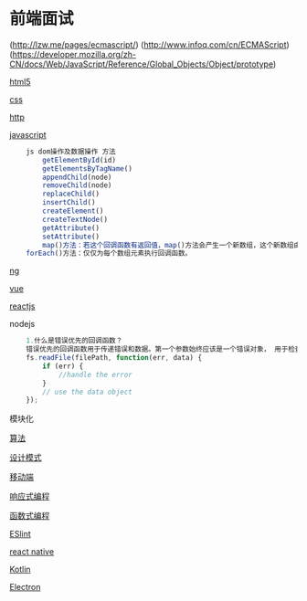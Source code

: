 # 前端面试
(http://lzw.me/pages/ecmascript/)
(http://www.infoq.com/cn/ECMAScript)
(https://developer.mozilla.org/zh-CN/docs/Web/JavaScript/Reference/Global_Objects/Object/prototype)


[html5](./html5.md)


[css](./css.md)

[http](./internet.md)

[javascript](./javascript.md)

```javascript
	js dom操作及数据操作 方法
		getElementById(id)
		getElementsByTagName()
		appendChild(node)
		removeChild(node)
		replaceChild()
		insertChild()
		createElement()
		createTextNode()
		getAttribute()
		setAttribute()
		map()方法：若这个回调函数有返回值，map()方法会产生一个新数组，这个新数组由原数组元素对应的回调函数的返回值构成。若没有返回值，则新数组的所有元素为undefined。
    forEach()方法：仅仅为每个数组元素执行回调函数。

```


[ng](./ng.md)


[vue](./vue.md)


[reactjs](./react.md)


nodejs
```javascript
	1.什么是错误优先的回调函数？
	错误优先的回调函数用于传递错误和数据。第一个参数始终应该是一个错误对象， 用于检查程序是否发生了错误。其余的参数用于传递数据。例如：
	fs.readFile(filePath, function(err, data) {  
		if (err) {
			//handle the error
		}
		// use the data object
	});
```
模块化

[算法](./algorithm.md)

[设计模式](./design.md)

[移动端](./phone.md)

[响应式编程](./RP.md)

[函数式编程](./FP.md)

[ESlint](./ESlint.md)

[react native]()

[Kotlin]()

[Electron]()
